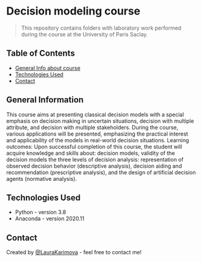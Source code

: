 # Decision modeling course
> This repository contains folders with laboratory work performed during the course at the University of Paris Saclay.

## Table of Contents
* [General Info about course](#general-information)
* [Technologies Used](#technologies-used)
* [Contact](#contact)

## General Information
This course aims at presenting classical decision models with a special emphasis on decision making in uncertain situations, decision with multiple attribute, and decision with multiple stakeholders.
During the course, various applications will be presented, emphasizing the practical interest and applicability of the models in real-world decision situations.
Learning outcomes:
Upon successful completion of this course, the student will acquire knowledge and skills about:
decision models, validity of the decision models
the three levels of decision analysis: representation of observed decision behavior (descriptive analysis), decision aiding and recommendation (prescriptive analysis), and the design of artificial decision agents (normative analysis).

## Technologies Used
- Python - version 3.8
- Anaconda - version 2020.11

## Contact
Created by [@LauraKarimova](33099@iitu.edu.kz) - feel free to contact me!
